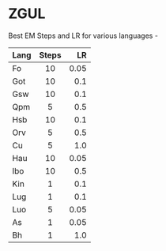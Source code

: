 # ZGUL
Best EM Steps and LR for various languages -  

| Lang  | Steps  | LR |
| :------------ |:---------------:| -----:|
| Fo      | 10 | 0.05 |
| Got      | 10        |   0.1|
| Gsw | 10        |    0.1|
| Qpm | 5       |    0.5
| Hsb | 10      |    0.1
| Orv | 5       |    0.5
| Cu | 5       |   1.0 
| Hau | 10      |    0.05
| Ibo | 10      |   0.5  |
| Kin | 1        |    0.1 |
| Lug | 1        |    0.1 |
| Luo | 5        |    0.05 |
| As | 1        |    0.05 |
| Bh | 1        |    1.0 |
